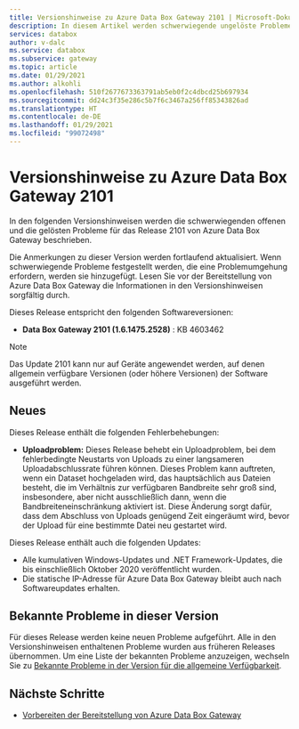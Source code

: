 ```yaml
---
title: Versionshinweise zu Azure Data Box Gateway 2101 | Microsoft-Dokumentation
description: In diesem Artikel werden schwerwiegende ungelöste Probleme und Lösungen für Azure Data Box Gateway mit dem Release 2101 beschrieben.
services: databox
author: v-dalc
ms.service: databox
ms.subservice: gateway
ms.topic: article
ms.date: 01/29/2021
ms.author: alkohli
ms.openlocfilehash: 510f2677673363791ab5eb0f2c4dbcd25b697934
ms.sourcegitcommit: dd24c3f35e286c5b7f6c3467a256ff85343826ad
ms.translationtype: HT
ms.contentlocale: de-DE
ms.lasthandoff: 01/29/2021
ms.locfileid: "99072498"
---
```

# <a name="azure-data-box-gateway-2101-release-notes"></a>Versionshinweise zu Azure Data Box Gateway 2101

In den folgenden Versionshinweisen werden die schwerwiegenden offenen und die gelösten Probleme für das Release 2101 von Azure Data Box Gateway beschrieben.

Die Anmerkungen zu dieser Version werden fortlaufend aktualisiert. Wenn schwerwiegende Probleme festgestellt werden, die eine Problemumgehung erfordern, werden sie hinzugefügt. Lesen Sie vor der Bereitstellung von Azure Data Box Gateway die Informationen in den Versionshinweisen sorgfältig durch.  

Dieses Release entspricht den folgenden Softwareversionen:

- **Data Box Gateway 2101 (1.6.1475.2528)** : KB 4603462

> [!NOTE]
> Das Update 2101 kann nur auf Geräte angewendet werden, auf denen allgemein verfügbare Versionen (oder höhere Versionen) der Software ausgeführt werden.

## <a name="whats-new"></a>Neues

Dieses Release enthält die folgenden Fehlerbehebungen:

- **Uploadproblem:** Dieses Release behebt ein Uploadproblem, bei dem fehlerbedingte Neustarts von Uploads zu einer langsameren Uploadabschlussrate führen können. Dieses Problem kann auftreten, wenn ein Dataset hochgeladen wird, das hauptsächlich aus Dateien besteht, die im Verhältnis zur verfügbaren Bandbreite sehr groß sind, insbesondere, aber nicht ausschließlich dann, wenn die Bandbreiteneinschränkung aktiviert ist. Diese Änderung sorgt dafür, dass dem Abschluss von Uploads genügend Zeit eingeräumt wird, bevor der Upload für eine bestimmte Datei neu gestartet wird.

Dieses Release enthält auch die folgenden Updates:

- Alle kumulativen Windows-Updates und .NET Framework-Updates, die bis einschließlich Oktober 2020 veröffentlicht wurden.
- Die statische IP-Adresse für Azure Data Box Gateway bleibt auch nach Softwareupdates erhalten.

## <a name="known-issues-in-this-release"></a>Bekannte Probleme in dieser Version

Für dieses Release werden keine neuen Probleme aufgeführt. Alle in den Versionshinweisen enthaltenen Probleme wurden aus früheren Releases übernommen. Um eine Liste der bekannten Probleme anzuzeigen, wechseln Sie zu [Bekannte Probleme in der Version für die allgemeine Verfügbarkeit](data-box-gateway-release-notes.md#known-issues-in-ga-release).

## <a name="next-steps"></a>Nächste Schritte

- [Vorbereiten der Bereitstellung von Azure Data Box Gateway](data-box-gateway-deploy-prep.md)
